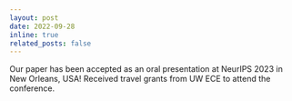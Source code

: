```yaml
---
layout: post
date: 2022-09-28
inline: true
related_posts: false
---
```


Our paper has been accepted as an oral presentation at NeurIPS 2023 in New Orleans, USA! Received travel grants from UW ECE to attend the conference.